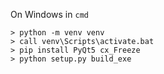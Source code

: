 On Windows in ```cmd```

```shell
> python -m venv venv
> call venv\Scripts\activate.bat
> pip install PyQt5 cx_Freeze
> python setup.py build_exe
```
